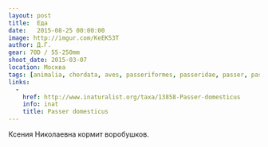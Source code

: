 ```yaml
---
layout: post
title:  Еда
date:   2015-08-25 00:00:00
image: http://imgur.com/KeEK53T
author: Д.Г.
gear: 70D / 55-250mm
shoot_date: 2015-03-07
location: Москва
tags: [animalia, chordata, aves, passeriformes, passeridae, passer, passer domesticus]
links:
  -
    href: http://www.inaturalist.org/taxa/13858-Passer-domesticus
    info: inat
    title: Passer domesticus
---
```


Ксения Николаевна кормит воробушков.
